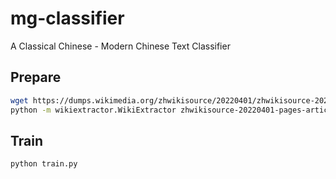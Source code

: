 # mg-classifier

A Classical Chinese - Modern Chinese Text Classifier

## Prepare

```sh
wget https://dumps.wikimedia.org/zhwikisource/20220401/zhwikisource-20220401-pages-articles-multistream.xml.bz2
python -m wikiextractor.WikiExtractor zhwikisource-20220401-pages-articles-multistream.xml.bz2
```

## Train

```sh
python train.py
```
